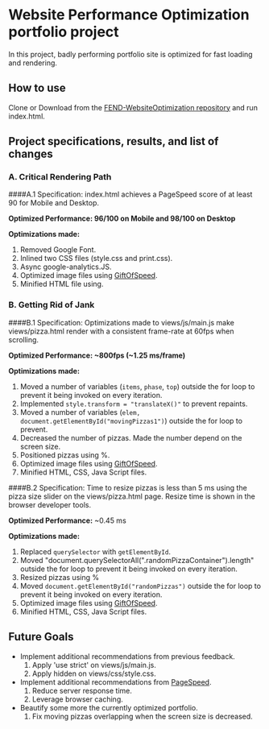 # Website Performance Optimization portfolio project

In this project, badly performing portfolio site is optimized for fast loading and rendering.

## How to use

Clone or Download from the [FEND-WebsiteOptimization repository](https://github.com/kwonjh90/FEND-WebsiteOptimization/) and run index.html.

## Project specifications, results, and list of changes
### A. Critical Rendering Path

####A.1 Specification:
 index.html achieves a PageSpeed score of at least 90 for Mobile and Desktop.

**Optimized Performance: 96/100 on Mobile and 98/100 on Desktop**

**Optimizations made:**
  1. Removed Google Font.
  2. Inlined two CSS files (style.css and print.css).
  3. Async google-analytics.JS.
  4. Optimized image files using [GiftOfSpeed](https://www.giftofspeed.com/jpg-compressor/).
  5. Minified HTML file using.

### B. Getting Rid of Jank

####B.1 Specification:
 Optimizations made to views/js/main.js make views/pizza.html render with a consistent frame-rate at 60fps when scrolling.

**Optimized Performance: ~800fps (~1.25 ms/frame)**

**Optimizations made:**
  1. Moved a number of variables (`items`, `phase`, `top`) outside the for loop to prevent it being invoked on every iteration.
  2. Implemented `style.transform = "translateX()"` to prevent repaints.
  3. Moved a number of variables (`elem,` `document.getElementById("movingPizzas1")`) outside the for loop to prevent.
  4. Decreased the number of pizzas. Made the number depend on the screen size.
  5. Positioned pizzas using %.
  6. Optimized image files using [GiftOfSpeed](https://www.giftofspeed.com/jpg-compressor/).
  7. Minified HTML, CSS, Java Script files.



####B.2 Specification:
 Time to resize pizzas is less than 5 ms using the pizza size slider on the views/pizza.html page. Resize time is shown in the browser developer tools.

**Optimized Performance:** ~0.45 ms

**Optimizations made:**
  1. Replaced `querySelector` with `getElementById`.
  2. Moved "document.querySelectorAll(".randomPizzaContainer").length" outside the for loop to prevent it being invoked on every iteration.
  3. Resized pizzas using %
  4. Moved `document.getElementById("randomPizzas")` outside the for loop to prevent it being invoked on every iteration.
  5. Optimized image files using [GiftOfSpeed](https://www.giftofspeed.com/jpg-compressor/).
  6. Minified HTML, CSS, Java Script files.

## Future Goals
* Implement additional recommendations from previous feedback.
  1. Apply 'use strict' on views/js/main.js.
  2. Apply hidden on views/css/style.css.
* Implement additional recommendations from [PageSpeed](https://developers.google.com/speed/pagespeed/insights/).
  1. Reduce server response time.
  2. Leverage browser caching.
* Beautify some more the currently optimized portfolio.
  1. Fix moving pizzas overlapping when the screen size is decreased.
